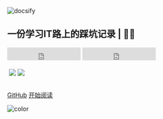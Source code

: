 <br><br>
![docsify](https://gitee.com/zgf1366/pic_store/raw/master/img/20210105160036.jpeg)

## 一份学习IT路上的踩坑记录 | 🚴‍♂️ 
<iframe src="https://ghbtns.com/github-btn.html?user=Nicolas-gaofeng&repo=Salute_Docsify&type=star&count=true&size=large" frameborder="0" scrolling="0" width="170" height="30" title="GitHub"></iframe>
<iframe src="https://ghbtns.com/github-btn.html?user=Nicolas-gaofeng&repo=Salute_Docsify&type=fork&count=true&size=large" frameborder="0" scrolling="0" width="170" height="30" title="GitHub"></iframe>
<br><br>

<img src="https://img.shields.io/badge/License-Apache%202.0-blue" data-origin="https://img.shields.io/badge/License-Apache%202.0-blue" alt="">
<img src="https://img.shields.io/badge/%E7%9F%A5%E4%B9%8E-Nicolas--gaofeng-red" onclick="javascript:location.href='https://www.zhihu.com/people/zznong-chao-er'">
<img src="https://img.shields.io/badge/CSDN-Nicolas--gaofeng-brightgreen" onclick="javascript:location.href='https://blog.csdn.net/weixin_44557056'">
<br>

<br>

[GitHub](https://github.com/Nicolas-gaofeng/Salute_Docsify)
[开始阅读](/README.md)


<!-- 背景色 -->
![color](#fff)




